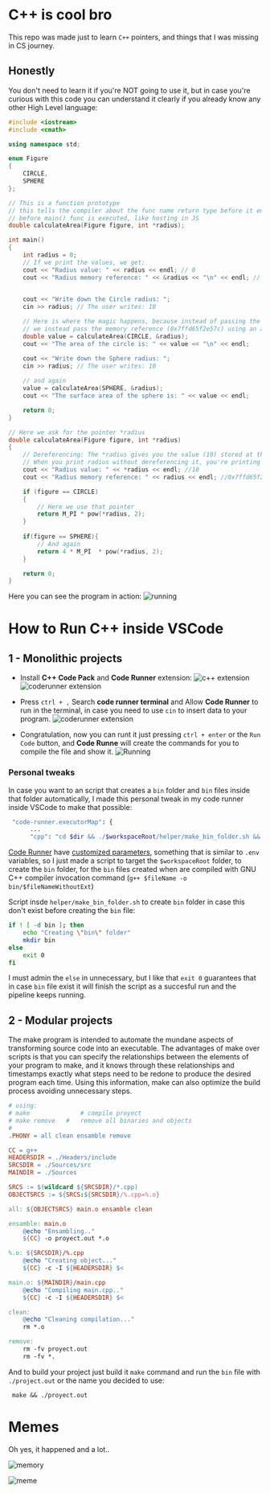 # C++ is cool bro
This repo was made just to learn `C++` pointers, and things that I was missing in CS journey.

## Honestly
You don't need to learn it if you're NOT going to use it, but in case you're curious with this code you can understand it clearly if you already know any other High Level language:

```cpp
#include <iostream>
#include <cmath>

using namespace std;

enum Figure
{
    CIRCLE,
    SPHERE
};

// This is a function prototype
// this tells the compiler about the func name return type before it encounters the implementation
// before main() func is executed, like hosting in JS
double calculateArea(Figure figure, int *radius);

int main()
{
    int radius = 0;
    // If we print the values, we get:
    cout << "Radius value: " << radius << endl; // 0
    cout << "Radius memory reference: " << &radius << "\n" << endl; // 0x7ffd65f2e57c
    

    cout << "Write down the Circle radius: ";
    cin >> radius; // The user writes: 10

    // Here is where the magic happens, because instead of passing the value of radius (10) as any other High-level language
    // we instead pass the memory reference (0x7ffd65f2e57c) using an ampersand and the variable name: &radius
    double value = calculateArea(CIRCLE, &radius);
    cout << "The area of the circle is: " << value << "\n" << endl;

    cout << "Write down the Sphere radius: ";
    cin >> radius; // The user writes: 10
    
    // and again
    value = calculateArea(SPHERE, &radius);
    cout << "The surface area of the sphere is: " << value << endl;

    return 0;
}

// Here we ask for the pointer *radius
double calculateArea(Figure figure, int *radius)
{
    // Dereferencing: The *radius gives you the value (10) stored at the memory address radius, which is the actual integer value you input.
    // When you print radius without dereferencing it, you're printing the memory address (0x7ffd65f2e57c) where the variable is stored.
    cout << "Radius value: " << *radius << endl; //10
    cout << "Radius memory reference: " << radius << endl; //0x7ffd65f2e57c

    if (figure == CIRCLE)
    {
        // Here we use that pointer
        return M_PI * pow(*radius, 2);
    }
    
    if(figure == SPHERE){
        // And again
        return 4 * M_PI  * pow(*radius, 2);
    }

    return 0;
}
```

Here you can see the program in action:
![running](https://raw.githubusercontent.com/raulpenate/Cplusplus/main/info/example.png)

# How to Run C++ inside VSCode

## 1 - Monolithic projects

- Install __C++ Code Pack__ and __Code Runner__ extension:
![c++ extension](https://raw.githubusercontent.com/raulpenate/Cplusplus/main/info/extension-cpp.png)
![coderunner extension](https://raw.githubusercontent.com/raulpenate/Cplusplus/main/info/extension-cr.png)

- Press `ctrl + ,` Search __code runner terminal__ and Allow __Code Runner__ to run in the terminal, in case you need to use `cin` to insert data to your program.
![coderunner extension](https://raw.githubusercontent.com/raulpenate/Cplusplus/main/info/code-runner.png)

- Congratulation, now you can runt it just pressing `ctrl + enter` or the `Run Code` button, and __Code Runne__ will create the commands for you to compile the file and show it.
![Running](https://raw.githubusercontent.com/raulpenate/Cplusplus/main/info/running.png)

### Personal tweaks 
In case you want to an script that creates a `bin` folder and `bin` files inside that folder automatically, I made this personal tweak in my code runner inside VSCode to make that possible:
```bash
 "code-runner.executorMap": {
      ...
      "cpp": "cd $dir && ./$workspaceRoot/helper/make_bin_folder.sh && g++ $fileName -o bin/$fileNameWithoutExt && bin/$fileNameWithoutExt",
```
[Code Runner](https://marketplace.visualstudio.com/items?itemName=formulahendry.code-runner) have [customized parameters](https://marketplace.visualstudio.com/items?itemName=formulahendry.code-runner#:~:text=Supported%20customized%20parameters,Select%20Interpreter%20command), something that is similar to `.env` variables, so I just made a script to target the `$workspaceRoot` folder, to create the `bin` folder, for the `bin` files created when are compiled with GNU C++ compiler invocation command (`g++ $fileName -o bin/$fileNameWithoutExt`)

Script insde `helper/make_bin_folder.sh` to create `bin` folder in case this don't exist before creating the `bin` file:
```bash 
if ! [ -d bin ]; then
    echo "Creating \"bin\" folder"
    mkdir bin
else
    exit 0
fi
```
I must admin the `else` in unnecessary, but I like that `exit 0` guarantees that in case `bin` file exist it will finish the script as a succesful run and the pipeline keeps running.

## 2 - Modular projects
The make program is intended to automate the mundane aspects of transforming
source code into an executable. The advantages of make over scripts is that you can
specify the relationships between the elements of your program to make, and it knows
through these relationships and timestamps exactly what steps need to be redone to
produce the desired program each time. Using this information, make can also optimize the build process avoiding unnecessary steps.

```makefile
# using:
# make				# compile proyect
# make remove	#	remove all binaries and objects
# 
.PHONY = all clean ensamble remove

CC = g++
HEADERSDIR = ./Headers/include
SRCSDIR = ./Sources/src
MAINDIR = ./Sources

SRCS := $(wildcard ${SRCSDIR}/*.cpp)
OBJECTSRCS := ${SRCS:${SRCSDIR}/%.cpp=%.o}

all: ${OBJECTSRCS} main.o ensamble clean

ensamble: main.o
	@echo "Ensambling.."
	${CC} -o proyect.out *.o

%.o: ${SRCSDIR}/%.cpp
	@echo "Creating object..."
	${CC} -c -I ${HEADERSDIR} $<

main.o: ${MAINDIR}/main.cpp
	@echo "Compiling main.cpp.."
	${CC} -c -I ${HEADERSDIR} $<

clean:
	@echo "Cleaning compilation..."
	rm *.o

remove:
	rm -fv proyect.out
	rm -fv *.
```

And to build your project just build it `make` command and run the `bin` file with `./project.out` or the name you decided to use:
```
 make && ./proyect.out
 ```

 # Memes
 Oh yes, it happened and a lot..

 ![memory](https://raw.githubusercontent.com/raulpenate/Cplusplus/main/info/segmentation-xd.png)

 ![meme](https://raw.githubusercontent.com/raulpenate/Cplusplus/main/info/meme.png)
